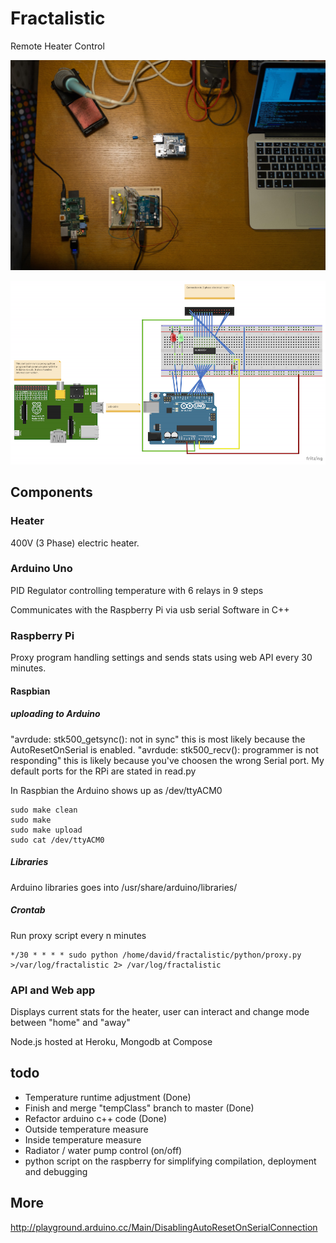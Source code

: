 # Fractalistic
Remote Heater Control

![](https://github.com/rhymn/fractalistic/blob/master/extra/fracd.jpg)

![](https://github.com/rhymn/fractalistic/blob/master/extra/fractalistic.png)

## Components

### Heater
400V (3 Phase) electric heater.

### Arduino Uno
PID Regulator controlling temperature with 6 relays in 9 steps

Communicates with the Raspberry Pi via usb serial
Software in C++

### Raspberry Pi
Proxy program handling settings and sends stats using web API every 30 minutes.

#### Raspbian

##### uploading to Arduino
"avrdude: stk500_getsync(): not in sync" this is most likely because the AutoResetOnSerial is enabled.
"avrdude: stk500_recv(): programmer is not responding" this is likely because you've choosen the wrong Serial port. My default ports for the RPi are stated in read.py

In Raspbian the Arduino shows up as /dev/ttyACM0

```
sudo make clean
sudo make
sudo make upload
sudo cat /dev/ttyACM0
```

##### Libraries
Arduino libraries goes into /usr/share/arduino/libraries/

##### Crontab
Run proxy script every n minutes

```
*/30 * * * * sudo python /home/david/fractalistic/python/proxy.py >/var/log/fractalistic 2> /var/log/fractalistic
```


### API and Web app
Displays current stats for the heater, user can interact and change mode between "home" and "away"

Node.js hosted at Heroku, Mongodb at Compose


## todo
* Temperature runtime adjustment (Done)
* Finish and merge "tempClass" branch to master (Done)
* Refactor arduino c++ code (Done)
* Outside temperature measure
* Inside temperature measure
* Radiator / water pump control (on/off)
* python script on the raspberry for simplifying compilation, deployment and debugging

## More
http://playground.arduino.cc/Main/DisablingAutoResetOnSerialConnection
